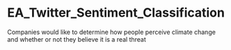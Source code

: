 # EA_Twitter_Sentiment_Classification
Companies would like to determine how people perceive climate change and whether or not they believe it is a real threat
